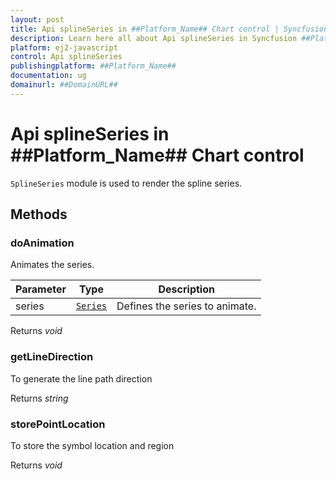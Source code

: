 ```yaml
---
layout: post
title: Api splineSeries in ##Platform_Name## Chart control | Syncfusion
description: Learn here all about Api splineSeries in Syncfusion ##Platform_Name## Chart control of Syncfusion Essential JS 2 and more.
platform: ej2-javascript
control: Api splineSeries 
publishingplatform: ##Platform_Name##
documentation: ug
domainurl: ##DomainURL##
---
```


# Api splineSeries in ##Platform_Name## Chart control

`SplineSeries` module is used to render the spline series.

## Methods

### doAnimation

Animates the series.

| Parameter | Type | Description |
|------|------|-------------|
| series |  [`Series`](./api-series.html) | Defines the series to animate. |

Returns *void*

### getLineDirection

To generate the line path direction

Returns *string*

### storePointLocation

To store the symbol location and region

Returns *void*
